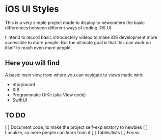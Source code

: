 # iOS UI Styles
This is a very simple project made to display to newcomers the basic differences between different ways of coding iOS UI. 

I intend to record basic introductory videos to make iOS development more accessible to more people. But the ultimate goal is that this can work on itself to reach even more people.

## Here you will find
A basic main view from where you can navigate to views made with:
- Storyboard
- XIB
- Programmatic UIKit (aka View code)
- SwiftUI

## TO DO
[ ] Document code, to make the project self-explanatory to newbies
[ ] Localize, so more people can learn from it
[ ] Tables/lists
[ ] Forms